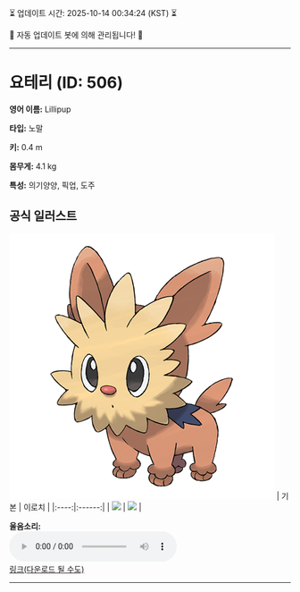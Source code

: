 
⏳ 업데이트 시간: 2025-10-14 00:34:24 (KST) ⏳

🤖 자동 업데이트 봇에 의해 관리됩니다! 🤖

---

# 요테리 (ID: 506)
**영어 이름:** Lillipup

**타입:** 노말

**키:** 0.4 m

**몸무게:** 4.1 kg

**특성:** 의기양양, 픽업, 도주

## 공식 일러스트
![](https://raw.githubusercontent.com/PokeAPI/sprites/master/sprites/pokemon/other/official-artwork/506.png)
| 기본 | 이로치 |
|:----:|:------:|
| <img src="http://play.pokemonshowdown.com/sprites/ani/lillipup.gif" width="200"> | <img src="http://play.pokemonshowdown.com/sprites/ani-shiny/lillipup.gif" width="200"> |

**울음소리:**<br><audio controls src="https://raw.githubusercontent.com/PokeAPI/cries/main/cries/pokemon/latest/506.ogg"></audio><br> [링크(다운로드 될 수도)](https://raw.githubusercontent.com/PokeAPI/cries/main/cries/pokemon/latest/506.ogg)


---

